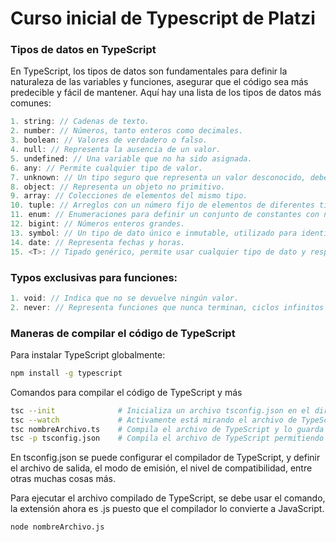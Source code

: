 # Curso inicial de Typescript de Platzi

### Tipos de datos en TypeScript
En TypeScript, los tipos de datos son fundamentales para definir la naturaleza de las variables y funciones, asegurar que el código sea más predecible y fácil de mantener. Aquí hay una lista de los tipos de datos más comunes:
```typescript
1. string: // Cadenas de texto.
2. number: // Números, tanto enteros como decimales.
3. boolean: // Valores de verdadero o falso.
4. null: // Representa la ausencia de un valor.
5. undefined: // Una variable que no ha sido asignada.
6. any: // Permite cualquier tipo de valor.
7. unknown: // Un tipo seguro que representa un valor desconocido, debe ser verificado antes de su uso.
8. object: // Representa un objeto no primitivo.
9. array: // Colecciones de elementos del mismo tipo.
10. tuple: // Arreglos con un número fijo de elementos de diferentes tipos.
11. enum: // Enumeraciones para definir un conjunto de constantes con nombre.
12. bigint: // Números enteros grandes.
13. symbol: // Un tipo de dato único e inmutable, utilizado para identificar propiedades de objetos.
14. date: // Representa fechas y horas.
15. <T>: // Tipado genérico, permite usar cualquier tipo de dato y respetar el asignado al momento de usarlo.
```

### Typos exclusivas para funciones:
```typescript
1. void: // Indica que no se devuelve ningún valor.
2. never: // Representa funciones que nunca terminan, ciclos infinitos y errores.
```

### Maneras de compilar el código de TypeScript

Para instalar TypeScript globalmente:
```sh
npm install -g typescript
```

Comandos para compilar el código de TypeScript y más
```sh
tsc --init              # Inicializa un archivo tsconfig.json en el directorio actual.
tsc --watch             # Activamente está mirando el archivo de TypeScript y lo compila cada vez que se guarda.
tsc nombreArchivo.ts    # Compila el archivo de TypeScript y lo guarda en la carpeta de destino (sí no se especifica, se guarda en la misma carpeta), con el mismo nombre, pero con la extensión .js.
tsc -p tsconfig.json    # Compila el archivo de TypeScript permitiendo especificar el archivo de configuración, en el cual se indica por ejemplo que permitimos promesas, sí no se hace así la compilación normal fallaría.
```
En tsconfig.json se puede configurar el compilador de TypeScript, y definir el archivo de salida, el modo de emisión, el nivel de compatibilidad, entre otras muchas cosas más.

Para ejecutar el archivo compilado de TypeScript, se debe usar el comando, la extensión ahora es .js puesto que el compilador lo convierte a JavaScript.
```sh
node nombreArchivo.js
```

